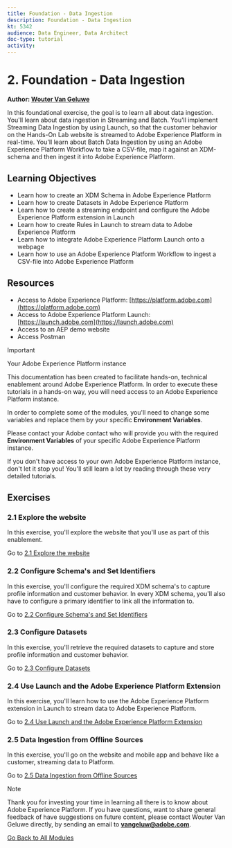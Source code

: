 ```yaml
---
title: Foundation - Data Ingestion
description: Foundation - Data Ingestion
kt: 5342
audience: Data Engineer, Data Architect
doc-type: tutorial
activity: 
---
```


# 2. Foundation - Data Ingestion

**Author: [Wouter Van Geluwe](https://www.linkedin.com/in/woutervangeluwe/)**

In this foundational exercise, the goal is to learn all about data ingestion. You'll learn about data ingestion in Streaming and Batch. You'll implement Streaming Data Ingestion by using Launch, so that the customer behavior on the Hands-On Lab website is streamed to Adobe Experience Platform in real-time. You'll learn about Batch Data Ingestion by using an Adobe Experience Platform Workflow to take a CSV-file, map it against an XDM-schema and then ingest it into Adobe Experience Platform. 

## Learning Objectives

- Learn how to create an XDM Schema in Adobe Experience Platform
- Learn how to create Datasets in Adobe Experience Platform
- Learn how to create a streaming endpoint and configure the Adobe Experience Platform extension in Launch
- Learn how to create Rules in Launch to stream data to Adobe Experience Platform
- Learn how to integrate Adobe Experience Platform Launch onto a webpage
- Learn how to use an Adobe Experience Platform Workflow to ingest a CSV-file into Adobe Experience Platform

## Resources

- Access to Adobe Experience Platform: [https://platform.adobe.com](https://platform.adobe.com)
- Access to Adobe Experience Platform Launch: [https://launch.adobe.com](https://launch.adobe.com)
- Access to an AEP demo website
- Access Postman

>[!IMPORTANT]
>
>Your Adobe Experience Platform instance
>
>This documentation has been created to facilitate hands-on, technical enablement around Adobe Experience Platform. In order to execute these tutorials in a hands-on way, you will need access to an Adobe Experience Platform instance.
>
>In order to complete some of the modules, you'll need to change some variables and replace them by your specific **Environment Variables**. 
>
>Please contact your Adobe contact who will provide you with the required **Environment Variables** of your specific Adobe Experience Platform instance.
>
>If you don't have access to your own Adobe Experience Platform instance, don't let it stop you! You'll still learn a lot by reading through these very detailed tutorials.

## Exercises

### 2.1 Explore the website

In this exercise, you'll explore the website that you'll use as part of this enablement.

Go to [2.1 Explore the website](./ex1.md)

### 2.2 Configure Schema's and Set Identifiers

In this exercise, you'll configure the required XDM schema's to capture profile information and customer behavior. In every XDM schema, you'll also have to configure a primary identifier to link all the information to.

Go to [2.2 Configure Schema's and Set Identifiers](./ex2.md)

### 2.3 Configure Datasets

In this exercise, you'll retrieve the required datasets to capture and store profile information and customer behavior.

Go to [2.3 Configure Datasets](./ex3.md)

### 2.4 Use Launch and the Adobe Experience Platform Extension

In this exercise, you'll learn how to use the Adobe Experience Platform extension in Launch to stream data to Adobe Experience Platform.

Go to [2.4 Use Launch and the Adobe Experience Platform Extension](./ex4.md)

### 2.5 Data Ingestion from Offline Sources

In this exercise, you'll go on the website and mobile app and behave like a customer, streaming data to Platform.

Go to [2.5 Data Ingestion from Offline Sources](./ex5.md)

>[!NOTE]
>
>Thank you for investing your time in learning all there is to know about Adobe Experience Platform. If you have questions, want to share general feedback of have suggestions on future content, please contact Wouter Van Geluwe directly, by sending an email to **vangeluw@adobe.com**.

[Go Back to All Modules](../../overview.md)
